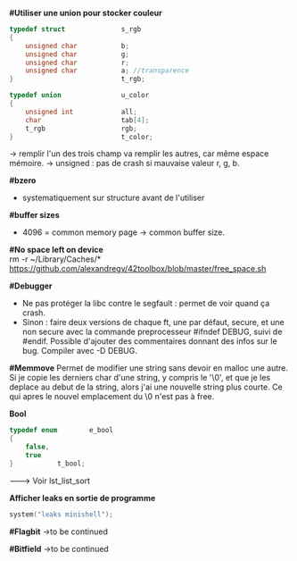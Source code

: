 <strong>#Utiliser une union pour stocker couleur</strong>

```c
typedef struct				s_rgb
{
	unsigned char			b;
	unsigned char			g;
	unsigned char			r;
	unsigned char			a; //transparence
}							t_rgb;

typedef union				u_color
{
	unsigned int			all;
	char					tab[4];
	t_rgb					rgb;
}							t_color;
```
-> remplir l'un des trois champ va remplir les autres, car même espace mémoire.
-> unsigned : pas de crash si mauvaise valeur r, g, b.

<strong>#bzero</strong> 
- systematiquement sur structure avant de l'utiliser

<strong>#buffer sizes</strong>
- 4096 = common memory page -> common buffer size.

<strong>#No space left on device</strong> \
 rm -r ~/Library/Caches/* \
 https://github.com/alexandregv/42toolbox/blob/master/free_space.sh

<strong>#Debugger</strong> 
- Ne pas protéger la libc contre le segfault : permet de voir quand ça crash.
- Sinon : faire deux versions de chaque ft, une par défaut, secure, et une non secure avec la commande preprocesseur #ifndef DEBUG, suivi de #endif. Possible d'ajouter des commentaires donnant des infos sur le bug. Compiler avec -D DEBUG. 

<strong>#Memmove</strong> 
Permet de modifier une string sans devoir en malloc une autre. Si je copie les derniers char d'une string, y compris le '\0', et que je les deplace au debut de la string, alors j'ai une nouvelle string plus courte. Ce qui apres le nouvel emplacement du \0 n'est pas à free.

<strong>Bool</strong> 
```c
typedef enum		e_bool
{
	false,
	true
}			t_bool;
```
---> Voir lst_list_sort


<strong>Afficher leaks en sortie de programme</strong> 
```c
system("leaks minishell");
```

<strong>#Flagbit</strong>
->to be continued

<strong>#Bitfield</strong>
->to be continued
